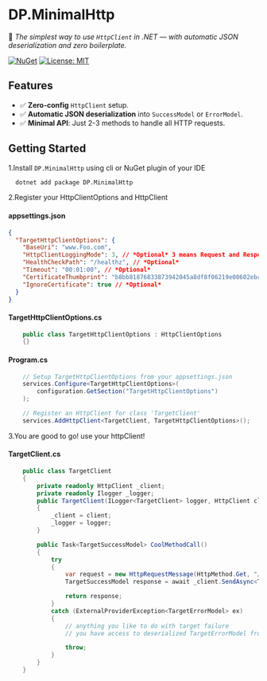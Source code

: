 ﻿

# DP.MinimalHttp
🚀 *The simplest way to use `HttpClient` in .NET — with automatic JSON deserialization and zero boilerplate.*

[![NuGet](https://img.shields.io/nuget/v/DP.MinimalHttp.svg)](https://www.nuget.org/packages/DP.MinimalHttp)
[![License: MIT](https://img.shields.io/badge/License-MIT-blue.svg)](LICENSE)

## Features
- ✅ **Zero-config** `HttpClient` setup.
- ✅ **Automatic JSON deserialization** into `SuccessModel` or `ErrorModel`.
- ✅ **Minimal API**: Just 2-3 methods to handle all HTTP requests.

## Getting Started

1.Install `DP.MinimalHttp` using cli or NuGet plugin of your IDE

```bash
  dotnet add package DP.MinimalHttp
```

2.Register your HttpClientOptions and HttpClient

#### appsettings.json
```json
{
  "TargetHttpClientOptions": {
    "BaseUri": "www.Foo.com",
    "HttpClientLoggingMode": 3, // *Optional* 3 means Request and Response will be logged
    "HealthCheckPath": "/healthz", // *Optional*
    "Timeout": "00:01:00", // *Optional*
    "CertificateThumbprint": "b8bb81876833873942045a8df8f06219e00602ebcb4384c7abc24f18379c87f5", // *Optional* IgnoreCertificate will surpress this option 
    "IgnoreCertificate": true // *Optional*
  }
}
```

#### TargetHttpClientOptions.cs
```csharp
    public class TargetHttpClientOptions : HttpClientOptions
    {}
```

#### Program.cs
```csharp
    // Setup TargetHttpClientOptions from your appsettings.json 
    services.Configure<TargetHttpClientOptions>(
        configuration.GetSection("TargetHttpClientOptions")
    );

    // Register an HttpClient for class 'TargetClient'
    services.AddHttpClient<TargetClient, TargetHttpClientOptions>();
```

3.You are good to go! use your httpClient!

#### TargetClient.cs
```csharp
    public class TargetClient
    {
        private readonly HttpClient _client;
        private readonly Ilogger _logger;
        public TargetClient(ILogger<TargetClient> logger, HttpClient client)
        {
            _client = client;
            _logger = logger;
        }

        public Task<TargetSuccessModel> CoolMethodCall()
        {
            try
            {
                var request = new HttpRequestMessage(HttpMethod.Get, "/Bar");
                TargetSuccessModel response = await _client.SendAsync<TargetSuccessModel, TargetErrorModel>(request, _logger);

                return response;
            }
            catch (ExternalProviderException<TargetErrorModel> ex)
            {
                // anything you like to do with target failure 
                // you have access to deserialized TargetErrorModel from ex.ErrorModel

                throw;
            }
        }
    }
```